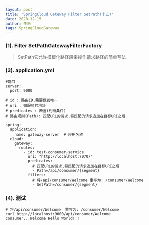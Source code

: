 ```yaml
---
layout: post
title: 'SpringCloud Gateway Filter SetPath(十三)'
date: 2020-12-15
author: 李新
tags: SpringCloudGateway
---
```


### (1). Filter SetPathGatewayFilterFactory
>  SetPath它允许模板化路径段来操作请求路径的简单写法

### (3). application.yml
```
#端口
server:
  port: 9000

# id : 路由ID,需要做到唯一
# uri : 微服务的地址
# predicates : 断言(判断条件)
# 路由规则(Path): 匹配URL的请求,将匹配的请求追加在目标URI之后

spring:
  application:
    name: gateway-server  # 应用名称
  cloud:
    gateway:
      routes:
        - id: test-consumer-service
          uri: "http://localhost:7070/"
          predicates: 
            # 匹配URL的请求,将匹配的请求追加在目标URI之后
            - Path=/api/consumer/{segment}
          filters:
            # 将/api/consumer/Welcome 重写为: /consumer/Welcome
            - SetPath=/consumer/{segment}
```
### (4). 测试
```
# 将/api/consumer/Welcome  重写为: /consumer/Welcome
curl http://localhost:9000/api/consumer/Welcome
consumer...Welcome Hello World!!!
```
